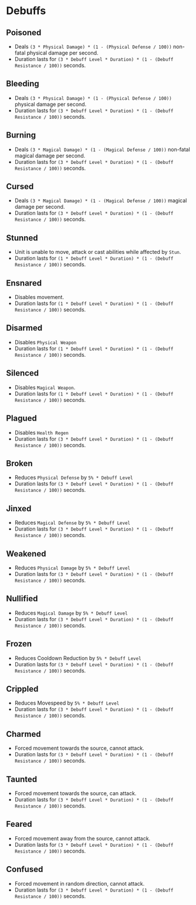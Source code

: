 # Debuffs

## Poisoned

- Deals `(3 * Physical Damage) * (1 - (Physical Defense / 100))` non-fatal physical damage per second.
- Duration lasts for `(3 * Debuff Level * Duration) * (1 - (Debuff Resistance / 100))` seconds.

## Bleeding

- Deals `(3 * Physical Damage) * (1 - (Physical Defense / 100))` physical damage per second.
- Duration lasts for `(3 * Debuff Level * Duration) * (1 - (Debuff Resistance / 100))` seconds.

## Burning

- Deals `(3 * Magical Damage) * (1 - (Magical Defense / 100))` non-fatal magical damage per second.
- Duration lasts for `(3 * Debuff Level * Duration) * (1 - (Debuff Resistance / 100))` seconds.

## Cursed

- Deals `(3 * Magical Damage) * (1 - (Magical Defense / 100))` magical damage per second.
- Duration lasts for `(3 * Debuff Level * Duration) * (1 - (Debuff Resistance / 100))` seconds.

## Stunned

- Unit is unable to move, attack or cast abilities while affected by `Stun`.
- Duration lasts for `(1 * Debuff Level * Duration) * (1 - (Debuff Resistance / 100))` seconds.

## Ensnared

- Disables movement.
- Duration lasts for `(1 * Debuff Level * Duration) * (1 - (Debuff Resistance / 100))` seconds.

## Disarmed

- Disables `Physical Weapon`
- Duration lasts for `(1 * Debuff Level * Duration) * (1 - (Debuff Resistance / 100))` seconds.

## Silenced

- Disables `Magical Weapon`.
- Duration lasts for `(1 * Debuff Level * Duration) * (1 - (Debuff Resistance / 100))` seconds.

## Plagued

- Disables `Health Regen`
- Duration lasts for `(3 * Debuff Level * Duration) * (1 - (Debuff Resistance / 100))` seconds.

## Broken

- Reduces `Physical Defense` by `5% * Debuff Level`
- Duration lasts for `(3 * Debuff Level * Duration) * (1 - (Debuff Resistance / 100))` seconds.

## Jinxed

- Reduces `Magical Defense` by `5% * Debuff Level`
- Duration lasts for `(3 * Debuff Level * Duration) * (1 - (Debuff Resistance / 100))` seconds.

## Weakened

- Reduces `Physical Damage` by `5% * Debuff Level`
- Duration lasts for `(3 * Debuff Level * Duration) * (1 - (Debuff Resistance / 100))` seconds.

## Nullified

- Reduces `Magical Damage` by `5% * Debuff Level`
- Duration lasts for `(3 * Debuff Level * Duration) * (1 - (Debuff Resistance / 100))` seconds.

## Frozen

- Reduces Cooldown Reduction by `5% * Debuff Level`
- Duration lasts for `(3 * Debuff Level * Duration) * (1 - (Debuff Resistance / 100))` seconds.

## Crippled

- Reduces Movespeed by `5% * Debuff Level`
- Duration lasts for `(3 * Debuff Level * Duration) * (1 - (Debuff Resistance / 100))` seconds.

## Charmed

- Forced movement towards the source, cannot attack.
- Duration lasts for `(3 * Debuff Level * Duration) * (1 - (Debuff Resistance / 100))` seconds.

## Taunted

- Forced movement towards the source, can attack.
- Duration lasts for `(3 * Debuff Level * Duration) * (1 - (Debuff Resistance / 100))` seconds.

## Feared

- Forced movement away from the source, cannot attack.
- Duration lasts for `(3 * Debuff Level * Duration) * (1 - (Debuff Resistance / 100))` seconds.

## Confused

- Forced movement in random direction, cannot attack.
- Duration lasts for `(3 * Debuff Level * Duration) * (1 - (Debuff Resistance / 100))` seconds.
